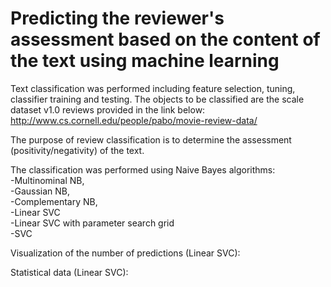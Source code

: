 # Predicting the reviewer's assessment based on the content of the text using machine learning 

Text classification was performed including feature selection, tuning, classifier training and testing. 
The objects to be classified are the scale dataset v1.0 reviews provided in the link below:<br />
http://www.cs.cornell.edu/people/pabo/movie-review-data/ 

The purpose of review classification is to determine the assessment (positivity/negativity) of the text. 

The classification was performed using Naive Bayes algorithms:<br />
-Multinominal NB,<br />
-Gaussian NB,<br />
-Complementary NB,<br />
-Linear SVC<br />
-Linear SVC with parameter search grid<br />
-SVC<br />

Visualization of the number of predictions (Linear SVC):


Statistical data (Linear SVC):
